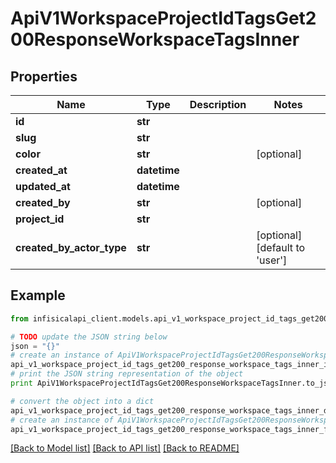 # ApiV1WorkspaceProjectIdTagsGet200ResponseWorkspaceTagsInner


## Properties
Name | Type | Description | Notes
------------ | ------------- | ------------- | -------------
**id** | **str** |  | 
**slug** | **str** |  | 
**color** | **str** |  | [optional] 
**created_at** | **datetime** |  | 
**updated_at** | **datetime** |  | 
**created_by** | **str** |  | [optional] 
**project_id** | **str** |  | 
**created_by_actor_type** | **str** |  | [optional] [default to 'user']

## Example

```python
from infisicalapi_client.models.api_v1_workspace_project_id_tags_get200_response_workspace_tags_inner import ApiV1WorkspaceProjectIdTagsGet200ResponseWorkspaceTagsInner

# TODO update the JSON string below
json = "{}"
# create an instance of ApiV1WorkspaceProjectIdTagsGet200ResponseWorkspaceTagsInner from a JSON string
api_v1_workspace_project_id_tags_get200_response_workspace_tags_inner_instance = ApiV1WorkspaceProjectIdTagsGet200ResponseWorkspaceTagsInner.from_json(json)
# print the JSON string representation of the object
print ApiV1WorkspaceProjectIdTagsGet200ResponseWorkspaceTagsInner.to_json()

# convert the object into a dict
api_v1_workspace_project_id_tags_get200_response_workspace_tags_inner_dict = api_v1_workspace_project_id_tags_get200_response_workspace_tags_inner_instance.to_dict()
# create an instance of ApiV1WorkspaceProjectIdTagsGet200ResponseWorkspaceTagsInner from a dict
api_v1_workspace_project_id_tags_get200_response_workspace_tags_inner_from_dict = ApiV1WorkspaceProjectIdTagsGet200ResponseWorkspaceTagsInner.from_dict(api_v1_workspace_project_id_tags_get200_response_workspace_tags_inner_dict)
```
[[Back to Model list]](../README.md#documentation-for-models) [[Back to API list]](../README.md#documentation-for-api-endpoints) [[Back to README]](../README.md)


